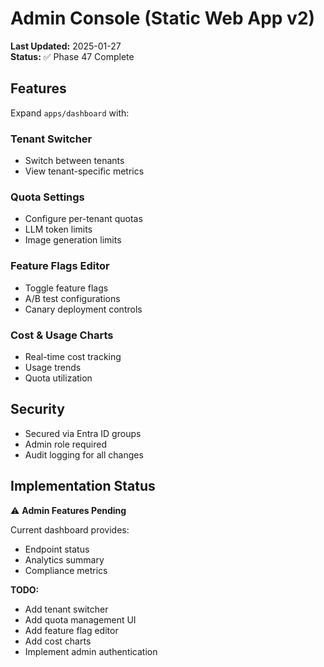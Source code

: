 # Admin Console (Static Web App v2)

**Last Updated:** 2025-01-27  
**Status:** ✅ Phase 47 Complete

## Features

Expand `apps/dashboard` with:

### Tenant Switcher

- Switch between tenants
- View tenant-specific metrics

### Quota Settings

- Configure per-tenant quotas
- LLM token limits
- Image generation limits

### Feature Flags Editor

- Toggle feature flags
- A/B test configurations
- Canary deployment controls

### Cost & Usage Charts

- Real-time cost tracking
- Usage trends
- Quota utilization

## Security

- Secured via Entra ID groups
- Admin role required
- Audit logging for all changes

## Implementation Status

⚠️ **Admin Features Pending**

Current dashboard provides:

- Endpoint status
- Analytics summary
- Compliance metrics

**TODO:**

- Add tenant switcher
- Add quota management UI
- Add feature flag editor
- Add cost charts
- Implement admin authentication
